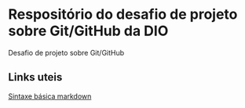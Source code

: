 # Respositório do desafio de projeto sobre Git/GitHub da DIO
Desafio de projeto sobre Git/GitHub

## Links uteis

[Sintaxe básica markdown](https://www.markdownguide.org/basic-syntax/)
